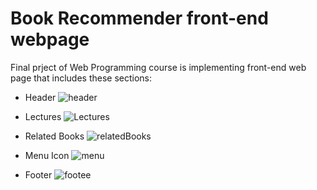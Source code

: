 # Book Recommender front-end webpage
Final prject of Web Programming course is implementing front-end web page that includes these sections:

* Header
![header](https://user-images.githubusercontent.com/93929227/218514260-0df716eb-6b35-4603-85f8-4c16b0702d1c.PNG)

* Lectures
![Lectures](https://user-images.githubusercontent.com/93929227/218514307-e187d756-f0ce-4846-bb1d-cb1386b4d878.PNG)

* Related Books
![relatedBooks](https://user-images.githubusercontent.com/93929227/218514349-3d9b77ab-2f51-4234-ae45-6a8b56a7fd26.PNG)


* Menu Icon
![menu](https://user-images.githubusercontent.com/93929227/218514393-63a32908-eeda-40f9-9df4-ac9db4c4273f.PNG)

* Footer
![footee](https://user-images.githubusercontent.com/93929227/218514413-2e155e0c-02f4-46cf-b976-ae264e7c083b.PNG)
